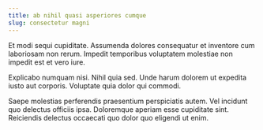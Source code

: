 ```yaml
---
title: ab nihil quasi asperiores cumque
slug: consectetur magni
---
```


Et modi sequi cupiditate. Assumenda dolores consequatur et inventore cum laboriosam non rerum. Impedit temporibus voluptatem molestiae non impedit est et vero iure.

Explicabo numquam nisi. Nihil quia sed. Unde harum dolorem ut expedita iusto aut corporis. Voluptate quia dolor qui commodi.

Saepe molestias perferendis praesentium perspiciatis autem. Vel incidunt quo delectus officiis ipsa. Doloremque aperiam esse cupiditate sint. Reiciendis delectus occaecati quo dolor quo eligendi ut enim.
